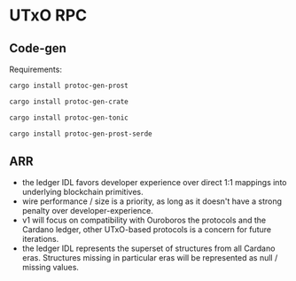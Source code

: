 # UTxO RPC

## Code-gen

Requirements:

```sh
cargo install protoc-gen-prost
```

```sh
cargo install protoc-gen-crate
```

```sh
cargo install protoc-gen-tonic
```

```sh
cargo install protoc-gen-prost-serde
```

## ARR

- the ledger IDL favors developer experience over direct 1:1 mappings into underlying blockchain primitives.
- wire performance / size is a priority, as long as it doesn't have a strong penalty over developer-experience.
- v1 will focus on compatibility with Ouroboros the protocols and the Cardano ledger, other UTxO-based protocols is a concern for future iterations.
- the ledger IDL represents the superset of structures from all Cardano eras. Structures missing in particular eras will be represented as null / missing values.